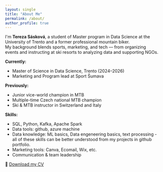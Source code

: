 ```yaml
---
layout: single
title: "About Me"
permalink: /about/
author_profile: true
---
```


I'm **Tereza Sásková**, a student of Master program in Data Science at the University of Trento and a former professional mountain biker.  
My background blends sports, marketing, and tech — from organizing events and instructing at ski resorts to analyzing data and supporting NGOs.

**Currently:**  
- Master of Science in Data Science, Trento (2024–2026)  
- Marketing and Program lead at Sport Šumava  

**Previously:**  
- Junior vice-world champion in MTB  
- Multiple-time Czech national MTB champion  
- Ski & MTB instructor in Switzerland and Italy  

**Skills:**  
- SQL, Python, Kafka, Apache Spark 
- Data tools: github, azure machine
- Data knowledge: ML basics, Data engeneering basics, text processing - all of these skills can be better understood from my projects in github portfolio.
- Marketing tools: Canva, Ecomail, Wix, etc. 
- Communication & team leadership  

📄 [Download my CV](../files/TerezaSaskova_CV.pdf)
